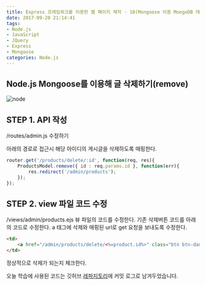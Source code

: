 ```yaml
---
title: Express 프레임워크를 이용한 웹 페이지 제작 - 10(Mongoose 이용 MongoDB 데이터 삭제하기(remove))
date: 2017-09-20 21:14:41
tags: 
- Node.js
- JavaScript
- JQuery
- Express
- Mongoose
categories: Node.js
---
```


## **Node.js Mongoose를 이용해 글 삭제하기(remove)**

![node](/images/node.png)

## STEP 1. API 작성
/routes/admin.js 수정하기

아래의 경로로 접근시 해당 아이디의 게시글을 삭제하도록 매핑한다.
```javascript
router.get('/products/delete/:id', function(req, res){
    ProductsModel.remove({ id : req.params.id }, function(err){
        res.redirect('/admin/products');
    });
});
```
## STEP 2. view 파일 코드 수정
/views/admin/products.ejs 뷰 파일의 코드를 수정한다.
기존 삭제버튼 코드를 아래의 코드로 수정한다.
a 태그에 삭제와 매핑된 url로 get 요청을 보내도록 수정한다.

```html
<td>
	<a href="/admin/products/delete/<%=product.id%>" class="btn btn-danger" onclick="return confirm('삭제하시겠습니까?')">삭제</a>
</td>
```

정상적으로 삭제가 되는지 체크한다.

오늘 학습에 사용된 코드는 깃허브 [레파지토리](https://github.com/xmfpes/node-project/commit/10f7c5b08e3912b1a569e0ab9fe7df8b99a247e1)에 커밋 로그로 남겨두었습니다.
